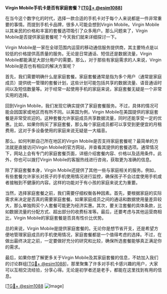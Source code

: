**Virgin Mobile手机卡是否有家庭套餐？[[TG💪+ @esim1088](https://t.me/s/esim1088)]**

在当今这个数字化的时代，选择一款合适的手机卡对于每个人来说都是一件非常重要的事情。而提到手机卡品牌，很多人可能会想到Virgin Mobile。Virgin Mobile以其亲民的价格和丰富的套餐选项吸引了众多用户。那么问题来了，Virgin Mobile是否提供家庭套餐呢？今天我们就来详细探讨一下。

Virgin Mobile是一家在全球范围内运营的移动通信服务提供商，其主要特点是以较低的价格提供高质量的服务。无论是日常通话、短信还是数据流量，Virgin Mobile都能满足大部分用户的需要。那么，对于那些有家庭需求的人来说，Virgin Mobile是否也有相应的解决方案呢？

首先，我们需要明确什么是家庭套餐。家庭套餐通常是指为多个用户（通常是家庭成员）提供统一管理的套餐计划，这些计划可能包括共享的数据流量、语音通话时间以及短信数量等。对于经常一起使用手机的家庭来说，家庭套餐无疑是一个非常实用的选择。

回到Virgin Mobile，我们发现它确实提供了家庭套餐服务。不过，具体的情况可能会因国家或地区而有所不同。以美国为例，Virgin Mobile在美国提供的家庭套餐是非常受欢迎的。这种套餐允许家庭成员共享数据流量，同时还能享受一定的优惠。比如，如果你购买了家庭套餐，那么每个家庭成员都可以享受到更便宜的月租费用，这对于多设备使用的家庭来说无疑是一大福音。

那么，如何判断自己所在地区的Virgin Mobile是否支持家庭套餐呢？最简单的方法就是直接访问Virgin Mobile的官方网站，并查看其提供的套餐选项。通常情况下，网站上会有专门的家庭套餐页面，详细介绍套餐内容、价格以及适用条件。此外，你也可以拨打Virgin Mobile的客服热线进行咨询，获取更为准确的信息。

除了家庭套餐本身，Virgin Mobile还提供了其他一些与家庭相关的服务。例如，有些套餐允许家长对孩子的手机使用情况进行监控，确保孩子不会过度使用手机或者接触到不健康的内容。这样的功能对于有小孩的家庭来说尤为重要。

当然，选择家庭套餐之前，我们需要仔细权衡各种因素。首先，要根据家庭的实际需求来决定是否真的需要家庭套餐。如果家庭成员之间的通话和数据使用量差异较大，那么单独购买个人套餐可能更为经济实惠。其次，要关注套餐的具体条款，比如数据流量的分配方式、超出部分的收费标准等。最后，还要考虑与其他运营商相比，Virgin Mobile的家庭套餐是否具有性价比优势。

总的来说，Virgin Mobile是提供家庭套餐的。无论你是想节省开支，还是希望方便地管理家庭成员的手机使用情况，家庭套餐都是一个值得考虑的选择。不过，在做出最终决定之前，一定要做好充分的研究和比较，确保所选套餐能够真正满足你的需求。

最后，如果你想了解更多关于Virgin Mobile及其家庭套餐的信息，不妨加入我们的讨论群组[[TG💪+ @esim1088](https://t.me/s/esim1088)]，那里聚集了许多对手机卡感兴趣的用户，大家可以互相交流经验，分享心得。无论是初学者还是老手，都能在这里找到有用的信息。

[[TG💪+ @esim1088](https://t.me/s/esim1088) ![Image](https://i.postimg.cc/4NQfJmqS/Snipaste-2025-05-13-00-14-12.png)]